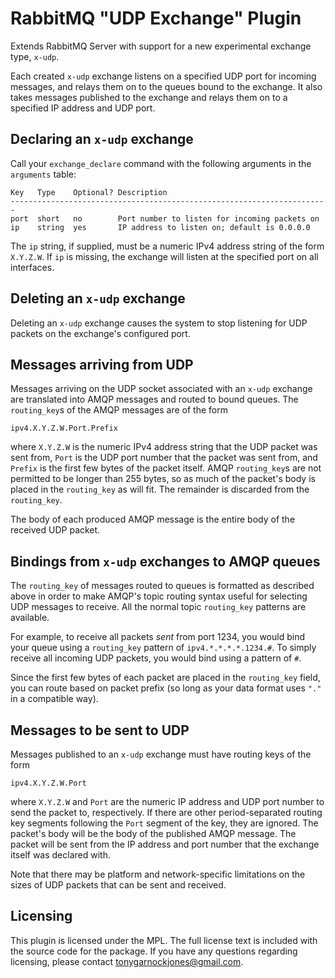 # RabbitMQ "UDP Exchange" Plugin

Extends RabbitMQ Server with support for a new experimental exchange
type, `x-udp`.

Each created `x-udp` exchange listens on a specified UDP port for
incoming messages, and relays them on to the queues bound to the
exchange. It also takes messages published to the exchange and relays
them on to a specified IP address and UDP port.

## Declaring an `x-udp` exchange

Call your `exchange_declare` command with the following arguments in
the `arguments` table:

    Key   Type    Optional? Description
    -----------------------------------------------------------------------
    port  short   no        Port number to listen for incoming packets on
    ip    string  yes       IP address to listen on; default is 0.0.0.0

The `ip` string, if supplied, must be a numeric IPv4 address string of
the form `X.Y.Z.W`. If `ip` is missing, the exchange will listen at
the specified port on all interfaces.

## Deleting an `x-udp` exchange

Deleting an `x-udp` exchange causes the system to stop listening for
UDP packets on the exchange's configured port.

## Messages arriving from UDP

Messages arriving on the UDP socket associated with an `x-udp`
exchange are translated into AMQP messages and routed to bound
queues. The `routing_key`s of the AMQP messages are of the form

    ipv4.X.Y.Z.W.Port.Prefix

where `X.Y.Z.W` is the numeric IPv4 address string that the UDP packet
was sent from, `Port` is the UDP port number that the packet was sent
from, and `Prefix` is the first few bytes of the packet itself. AMQP
`routing_key`s are not permitted to be longer than 255 bytes, so as
much of the packet's body is placed in the `routing_key` as will
fit. The remainder is discarded from the `routing_key`.

The body of each produced AMQP message is the entire body of the
received UDP packet.

## Bindings from `x-udp` exchanges to AMQP queues

The `routing_key` of messages routed to queues is formatted as
described above in order to make AMQP's topic routing syntax useful
for selecting UDP messages to receive. All the normal topic
`routing_key` patterns are available.

For example, to receive all packets *sent* from port 1234, you would
bind your queue using a `routing_key` pattern of
`ipv4.*.*.*.*.1234.#`. To simply receive all incoming UDP packets, you
would bind using a pattern of `#`.

Since the first few bytes of each packet are placed in the
`routing_key` field, you can route based on packet prefix (so long as
your data format uses `"."` in a compatible way).

## Messages to be sent to UDP

Messages published to an `x-udp` exchange must have routing keys of
the form

    ipv4.X.Y.Z.W.Port

where `X.Y.Z.W` and `Port` are the numeric IP address and UDP port
number to send the packet to, respectively. If there are other
period-separated routing key segments following the `Port` segment of
the key, they are ignored. The packet's body will be the body of the
published AMQP message. The packet will be sent from the IP address
and port number that the exchange itself was declared with.

Note that there may be platform and network-specific limitations on
the sizes of UDP packets that can be sent and received.

## Licensing

This plugin is licensed under the MPL. The full license text is
included with the source code for the package. If you have any
questions regarding licensing, please contact
<tonygarnockjones@gmail.com>.
